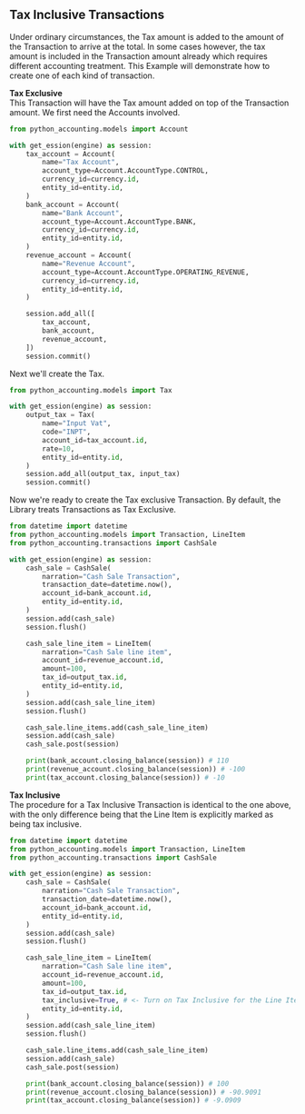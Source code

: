 ## Tax Inclusive Transactions
Under ordinary circumstances, the Tax amount is added to the amount of the Transaction to arrive at the total. In some cases however, the tax amount is included in the Transaction amount already which requires different accounting treatment. This Example will demonstrate how to create one of each kind of transaction.

**Tax Exclusive**  
This Transaction will have the Tax amount added on top of the Transaction amount. We first need the Accounts involved.

```python
from python_accounting.models import Account

with get_ession(engine) as session:
    tax_account = Account(
        name="Tax Account",
        account_type=Account.AccountType.CONTROL,
        currency_id=currency.id,
        entity_id=entity.id,
    )
    bank_account = Account(
        name="Bank Account",
        account_type=Account.AccountType.BANK,
        currency_id=currency.id,
        entity_id=entity.id,
    )
    revenue_account = Account(
        name="Revenue Account",
        account_type=Account.AccountType.OPERATING_REVENUE,
        currency_id=currency.id,
        entity_id=entity.id,
    )

    session.add_all([
        tax_account, 
        bank_account, 
        revenue_account, 
    ])
    session.commit()
```
Next we'll create the Tax.

```python
from python_accounting.models import Tax

with get_ession(engine) as session:
    output_tax = Tax(
        name="Input Vat",
        code="INPT",
        account_id=tax_account.id,
        rate=10,
        entity_id=entity.id,
    )
    session.add_all(output_tax, input_tax)
    session.commit()
```
Now we're ready to create the Tax exclusive Transaction. By default, the Library treats Transactions as Tax Exclusive. 

```python
from datetime import datetime 
from python_accounting.models import Transaction, LineItem
from python_accounting.transactions import CashSale

with get_ession(engine) as session:
    cash_sale = CashSale(
        narration="Cash Sale Transaction",
        transaction_date=datetime.now(),
        account_id=bank_account.id,
        entity_id=entity.id,
    )
    session.add(cash_sale)
    session.flush() 

    cash_sale_line_item = LineItem(
        narration="Cash Sale line item",
        account_id=revenue_account.id,
        amount=100,
        tax_id=output_tax.id,
        entity_id=entity.id,
    )
    session.add(cash_sale_line_item)
    session.flush()

    cash_sale.line_items.add(cash_sale_line_item)
    session.add(cash_sale)
    cash_sale.post(session)

    print(bank_account.closing_balance(session)) # 110
    print(revenue_account.closing_balance(session)) # -100
    print(tax_account.closing_balance(session)) # -10
```


**Tax Inclusive**  
The procedure for a Tax Inclusive Transaction is identical to the one above, with the only difference being that the Line Item is explicitly marked as being tax inclusive.

```python
from datetime import datetime 
from python_accounting.models import Transaction, LineItem
from python_accounting.transactions import CashSale

with get_ession(engine) as session:
    cash_sale = CashSale(
        narration="Cash Sale Transaction",
        transaction_date=datetime.now(),
        account_id=bank_account.id,
        entity_id=entity.id,
    )
    session.add(cash_sale)
    session.flush() 

    cash_sale_line_item = LineItem(
        narration="Cash Sale line item",
        account_id=revenue_account.id,
        amount=100,
        tax_id=output_tax.id,
        tax_inclusive=True, # <- Turn on Tax Inclusive for the Line Item
        entity_id=entity.id,
    )
    session.add(cash_sale_line_item)
    session.flush()

    cash_sale.line_items.add(cash_sale_line_item)
    session.add(cash_sale)
    cash_sale.post(session)

    print(bank_account.closing_balance(session)) # 100
    print(revenue_account.closing_balance(session)) # -90.9091
    print(tax_account.closing_balance(session)) # -9.0909
```